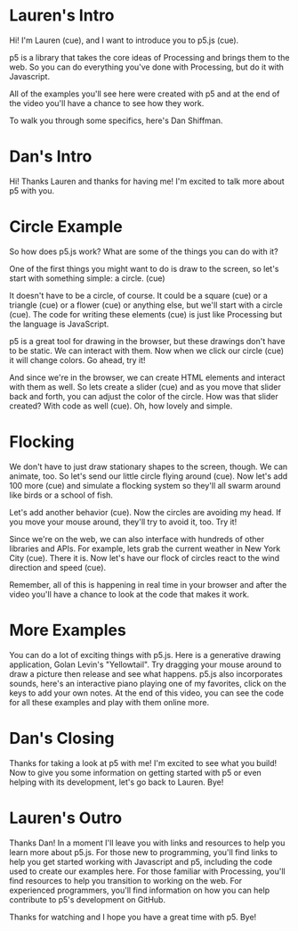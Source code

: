# Lauren's Intro

Hi! I'm Lauren (cue), and I want to introduce you to p5.js (cue).

p5 is a library that takes the core ideas of Processing and brings them to the web. So you can do everything you've done with Processing, but do it with Javascript.

All of the examples you'll see here were created with p5 and at the end of the video you'll have a chance to see how they work.

To walk you through some specifics, here's Dan Shiffman.

# Dan's Intro

Hi! Thanks Lauren and thanks for having me! I'm excited to talk more about p5 with you.

# Circle Example

So how does p5.js work? What are some of the things you can do with it?

One of the first things you might want to do is draw to the screen, so let's start with something simple: a circle. (cue)

It doesn't have to be a circle, of course. It could be a square (cue) or a triangle (cue) or a flower (cue) or anything else, but we'll start with a circle (cue).  The code for writing these elements (cue) is just like Processing but the language is JavaScript. 

p5 is a great tool for drawing in the browser, but these drawings don't have to be static. We can interact with them. Now when we click our circle (cue) it will change colors. Go ahead, try it!

And since we're in the browser, we can create HTML elements and interact with them as well. So lets create a slider (cue) and as you move that slider back and forth, you can adjust the color of the circle.  How was that slider created?  With code as well (cue).  Oh, how lovely and simple.

# Flocking

We don't have to just draw stationary shapes to the screen, though. We can animate, too. So let's send our little circle flying around (cue). Now let's add 100 more (cue) and simulate a flocking system so they'll all swarm around like birds or a school of fish.

Let's add another behavior (cue). Now the circles are avoiding my head. If you move your mouse around, they'll try to avoid it, too. Try it!

Since we're on the web, we can also interface with hundreds of other libraries and APIs. For example, lets grab the current weather in New York City (cue). There it is. Now let's have our flock of circles react to the wind direction and speed (cue).

Remember, all of this is happening in real time in your browser and after the video you'll have a chance to look at the code that makes it work.

# More Examples

You can do a lot of exciting things with p5.js.  Here is a generative drawing application, Golan Levin's "Yellowtail".  Try dragging your mouse around to draw a picture then release and see what happens.  p5.js also incorporates sounds, here's an interactive piano playing one of my favorites, click on the keys to add your own notes.  At the end of this video, you can see the code for all these examples and play with them online more.


# Dan's Closing

Thanks for taking a look at p5 with me! I'm excited to see what you build! Now to give you some information on getting started with p5 or even helping with its development, let's go back to Lauren. Bye!

# Lauren's Outro

Thanks Dan! In a moment I'll leave you with links and resources to help you learn more about p5.js. For those new to programming, you'll find links to help you get started working with Javascript and p5, including the code used to create our examples here. For those familiar with Processing, you'll find resources to help you transition to working on the web. For experienced programmers, you'll find information on how you can help contribute to p5's development on GitHub.

Thanks for watching and I hope you have a great time with p5. Bye!
